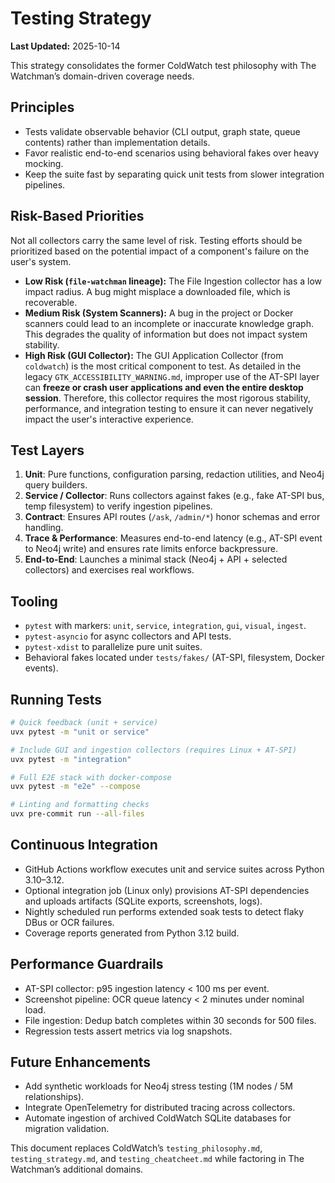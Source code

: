 # Testing Strategy

**Last Updated:** 2025-10-14

This strategy consolidates the former ColdWatch test philosophy with The Watchman’s domain-driven coverage needs.

## Principles

- Tests validate observable behavior (CLI output, graph state, queue contents) rather than implementation details.
- Favor realistic end-to-end scenarios using behavioral fakes over heavy mocking.
- Keep the suite fast by separating quick unit tests from slower integration pipelines.

## Risk-Based Priorities

Not all collectors carry the same level of risk. Testing efforts should be prioritized based on the potential impact of a component's failure on the user's system.

- **Low Risk (`file-watchman` lineage):** The File Ingestion collector has a low impact radius. A bug might misplace a downloaded file, which is recoverable.
- **Medium Risk (System Scanners):** A bug in the project or Docker scanners could lead to an incomplete or inaccurate knowledge graph. This degrades the quality of information but does not impact system stability.
- **High Risk (GUI Collector):** The GUI Application Collector (from `coldwatch`) is the most critical component to test. As detailed in the legacy `GTK_ACCESSIBILITY_WARNING.md`, improper use of the AT-SPI layer can **freeze or crash user applications and even the entire desktop session**. Therefore, this collector requires the most rigorous stability, performance, and integration testing to ensure it can never negatively impact the user's interactive experience.

## Test Layers

1. **Unit**: Pure functions, configuration parsing, redaction utilities, and Neo4j query builders.
2. **Service / Collector**: Runs collectors against fakes (e.g., fake AT-SPI bus, temp filesystem) to verify ingestion pipelines.
3. **Contract**: Ensures API routes (`/ask`, `/admin/*`) honor schemas and error handling.
4. **Trace & Performance**: Measures end-to-end latency (e.g., AT-SPI event to Neo4j write) and ensures rate limits enforce backpressure.
5. **End-to-End**: Launches a minimal stack (Neo4j + API + selected collectors) and exercises real workflows.

## Tooling

- `pytest` with markers: `unit`, `service`, `integration`, `gui`, `visual`, `ingest`.
- `pytest-asyncio` for async collectors and API tests.
- `pytest-xdist` to parallelize pure unit suites.
- Behavioral fakes located under `tests/fakes/` (AT-SPI, filesystem, Docker events).

## Running Tests

```bash
# Quick feedback (unit + service)
uvx pytest -m "unit or service"

# Include GUI and ingestion collectors (requires Linux + AT-SPI)
uvx pytest -m "integration"

# Full E2E stack with docker-compose
uvx pytest -m "e2e" --compose

# Linting and formatting checks
uvx pre-commit run --all-files
```

## Continuous Integration

- GitHub Actions workflow executes unit and service suites across Python 3.10–3.12.
- Optional integration job (Linux only) provisions AT-SPI dependencies and uploads artifacts (SQLite exports, screenshots, logs).
- Nightly scheduled run performs extended soak tests to detect flaky DBus or OCR failures.
- Coverage reports generated from Python 3.12 build.

## Performance Guardrails

- AT-SPI collector: p95 ingestion latency < 100 ms per event.
- Screenshot pipeline: OCR queue latency < 2 minutes under nominal load.
- File ingestion: Dedup batch completes within 30 seconds for 500 files.
- Regression tests assert metrics via log snapshots.

## Future Enhancements

- Add synthetic workloads for Neo4j stress testing (1M nodes / 5M relationships).
- Integrate OpenTelemetry for distributed tracing across collectors.
- Automate ingestion of archived ColdWatch SQLite databases for migration validation.

This document replaces ColdWatch’s `testing_philosophy.md`, `testing_strategy.md`, and `testing_cheatcheet.md` while factoring in The Watchman’s additional domains.